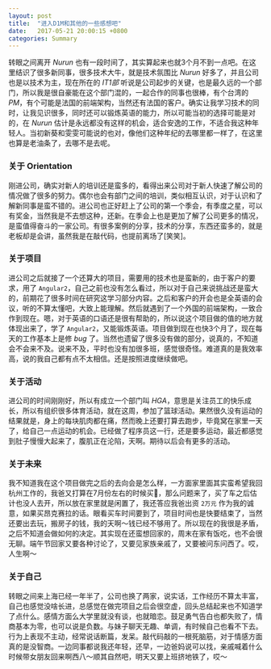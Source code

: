 ```yaml
---
layout: post
title:  "进入D1M和其他的一些感想吧"
date:   2017-05-21 20:00:15 +0800
categories: Summary
---
```


转眼之间离开 *Nurun* 也有一段时间了，其实算起来也就3个月不到一点吧。在这里结识了很多新同事，很多技术大牛，就是技术氛围比 *Nurun* 好多了，并且公司也是以技术为主，现在所在的 *IT1部* 听说是公司起步的关键，也是最久远的一个部门，所以我是很自豪能在这个部门混的，一起合作的同事也很棒，有个台湾的 *PM*，有个可能是法国的前端架构，当然还有法国的客户。确实让我学习技术的同时，让我见识很多，同时还可以锻炼英语的能力，所以可能当初的选择可能是对的，在 *Nurun* 估计是永远都没有这样的机会，适合安逸的工作，不适合我这种年轻人。当初新葵和雯雯可能说的也对，像他们这种年纪的去哪里都一样了，在这里也算是老油条了，去哪不是去呢。

### 关于 Orientation

刚进公司，确实对新人的培训还是蛮多的，看得出来公司对于新人快速了解公司的情况做了很多的努力。偶尔也会有部门之间的培训，类似相互认识，对于认识和了解新同事是蛮不错的。进公司也正好赶上了公司的第一个季会，有季度之星，可以有奖金，当然我是不去想这种，还新。在季会上也是更加了解了公司更多的情况，是蛮值得奋斗的一家公司。有很多案例的分享，技术的分享，东西还蛮多的，就是老板却是会讲，虽然我是在敲代码，也提前离场了[笑笑]。

### 关于项目

进公司之后就接了一个还算大的项目，需要用的技术也是蛮新的，由于客户的要求，用了 `Angular2`，自己之前也没有怎么看过，所以对于自己来说挑战还是蛮大的，前期花了很多时间在研究这学习部分内容。之后和客户的开会也是全英语的会议，听的不算太懂吧，大致上能理解。然后就遇到了一个外国的前端架构，一致合作到现在。嗯，对于英语的口语还是很有帮助的，所以说这个项目做的值的地方就体现出来了，学了 `Angular2`，又能锻炼英语。项目做到现在也快3个月了，现在每天的工作基本上是修 *bug* 了。当然也遗留了很多没有做的部分，说真的，不知道会不会来不及。说来不及，平时也没有加很多班，感觉很奇怪。难道真的是我效率高，说的我自己都有点不太相信。还是按照进度继续做吧。

### 关于活动

进公司的时间刚刚好，所以有成立一个部门叫 *HGA*，意思是关注员工的快乐成长，所以有组织很多体育活动，就在这周，参加了篮球活动。果然很久没有运动的结果就是，身上的每块肌肉都在痛，然而晚上还要打算去跑步，毕竟窝在家里一天了，给自己一点运动的机会。已经做了程序员这一行，还是要多运动，最近都感觉到肚子慢慢大起来了，腹肌正在沦陷，天啊。期待以后会有更多的活动。

### 关于未来

我不知道我在这个项目做完之后的去向会是怎么样，一方面家里面其实蛮希望我回杭州工作的，我爸又打算在7月份左右的时候买🚗，那么问题来了，买了车之后估计也没人去开，所以放在家里就是闲置了，我还答应我爸出资 `2万元` 作为我的诚意，如果买昂克赛拉的话。眼看买车时间要到了，项目时间也是快要结束了，当然还要出去玩，搬房子的钱，我的天啊～钱已经不够用了。所以现在的我很是矛盾，之后不知道会做如何的决定。其实现在还蛮想回家的，周末在家有饭吃，也不会很无聊。端午节回家又要各种讨论了，又要见家族亲戚了，又要被问东问西了。哎，人生啊～

### 关于自己

转眼之间来上海已经一年半了，公司也换了两家，说实话，工作经历不算太丰富，自己也感觉没啥长进，总感觉在做完项目之后会很空虚，回头总结起来也不知道学了点什么。感情方面么大学里就没有谈，也就暗恋。鼓足勇气告白也都失败了，情商基本为零，也可以说是负数。与妹子聊天无趣、单调，有时候自己也看不下去。行为上表现不主动，经常说话断篇，发呆。敲代码敲的一根死脑筋，对于情感方面真的是没智商。一边同事都说我还年轻，还早，一边爸妈说可以找，亲戚喊着什么时候带女朋友回来啊西八～顺其自然吧，明天又要上班挤地铁了，哎～
